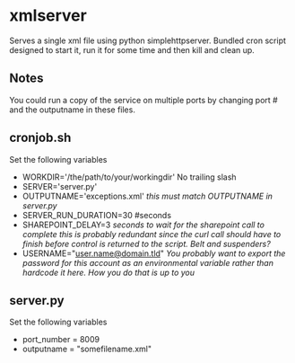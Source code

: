 # xmlserver

Serves a single xml file using python simplehttpserver.
Bundled cron script designed to start it, run it for some time and then kill and clean up.

## Notes
You could run a copy of the service on multiple ports by changing port # and the outputname in these files.

## cronjob.sh
Set the following variables

* WORKDIR='/the/path/to/your/workingdir' No trailing slash
* SERVER='server.py'
* OUTPUTNAME='exceptions.xml' _this must match OUTPUTNAME in server.py_
* SERVER_RUN_DURATION=30 #seconds
* SHAREPOINT_DELAY=3 _seconds to wait for the sharepoint call to complete
 this is probably redundant since the curl call should have to finish
 before control is returned to the script. Belt and suspenders?_
* USERNAME="user.name@domain.tld"
  _You probably want to export the password for this account as an environmental
  variable rather than hardcode it here. How you do that is up to you_

## server.py

Set the following variables

* port_number = 8009
* outputname = "somefilename.xml"
